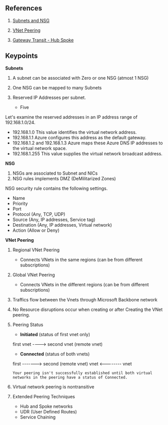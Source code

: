 ## References

1. [Subnets and NSG](https://learn.microsoft.com/en-us/training/modules/configure-virtual-networks/3-create-subnets)

2. [VNet Peering](https://learn.microsoft.com/en-us/training/modules/configure-vnet-peering/2-determine-uses)

3. [Gateway Transit - Hub Spoke](https://azure.microsoft.com/en-us/blog/create-a-transit-vnet-using-vnet-peering/)

## Keypoints

**Subnets**

1. A subnet can be associated with Zero or one NSG (atmost 1 NSG)

2. One NSG can be mapped to many Subnets

3. Reserved IP Addresses per subnet.

   - Five

Let's examine the reserved addresses in an IP address range of 192.168.1.0/24.

- 192.168.1.0 This value identifies the virtual network address.
- 192.168.1.1 Azure configures this address as the default gateway.
- 192.168.1.2 and 192.168.1.3 Azure maps these Azure DNS IP addresses to the virtual network space.
- 192.168.1.255 This value supplies the virtual network broadcast address.

**NSG**

1. NSGs are associated to Subnet and NICs
2. NSG rules implements DMZ (DeMilitarized Zones)

NSG security rule contains the following settings.

- Name
- Priority
- Port
- Protocol (Any, TCP, UDP)
- Source (Any, IP addresses, Service tag)
- Destination (Any, IP addresses, Virtual network)
- Action (Allow or Deny)

**VNet Peering**

1. Regional VNet Peering

   - Connects VNets in the same regions (can be from different subscriptions)

2. Global VNet Peering

   - Connects VNets in the different regions (can be from different subscriptions)

3. Traffics flow between the Vnets through Microsoft Backbone network

4. No Resource disruptions occur when creating or after Creating the VNet peering.

5. Peering Status

   - **Initiated** (status of first vnet only)

   first vnet ----> second vnet (remote vnet)

   - **Connected** (status of both vnets)

   first -------> second (remote vnet)
   vnet <-------- vnet

   `Your peering isn't successfully established until both virtual networks in the peering have a status of Connected.`

6. Virtual network peering is nontransitive

7. Extended Peering Techniques

   - Hub and Spoke networks
   - UDR (User Defined Routes)
   - Service Chaining
